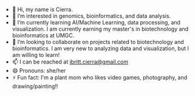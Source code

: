 - 👋 Hi, my name is Cierra.
- 👀 I’m interested in genomics, bioinformatics, and data analysis.
- 🌱 I’m currently learning AI/Machine Learning, data processing, and visualization. I am currently earning my master's in biotechnology and bioinformatics at UMGC.
- 💞️ I’m looking to collaborate on projects related to biotechnology and bioinformatics. I am very new to analyzing data and visualization, but I am willing to learn!
- 📫 I can be reached at ibritt.cierra@gmail.com
- 😄 Pronouns: she/her
- ⚡ Fun fact: I'm a plant mom who likes video games, photography, and drawing/painting!!

<!---
cierrak18/cierrak18 is a ✨ special ✨ repository because its `README.md` (this file) appears on your GitHub profile.
You can click the Preview link to take a look at your changes.
--->
